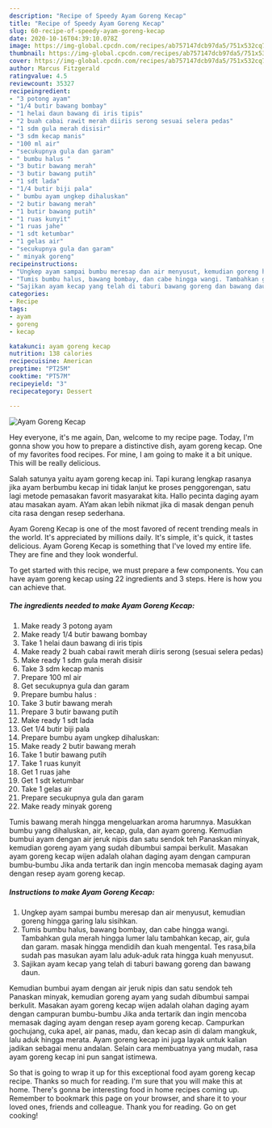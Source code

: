 ```yaml
---
description: "Recipe of Speedy Ayam Goreng Kecap"
title: "Recipe of Speedy Ayam Goreng Kecap"
slug: 60-recipe-of-speedy-ayam-goreng-kecap
date: 2020-10-16T04:39:10.078Z
image: https://img-global.cpcdn.com/recipes/ab757147dcb97da5/751x532cq70/ayam-goreng-kecap-foto-resep-utama.jpg
thumbnail: https://img-global.cpcdn.com/recipes/ab757147dcb97da5/751x532cq70/ayam-goreng-kecap-foto-resep-utama.jpg
cover: https://img-global.cpcdn.com/recipes/ab757147dcb97da5/751x532cq70/ayam-goreng-kecap-foto-resep-utama.jpg
author: Marcus Fitzgerald
ratingvalue: 4.5
reviewcount: 35327
recipeingredient:
- "3 potong ayam"
- "1/4 butir bawang bombay"
- "1 helai daun bawang di iris tipis"
- "2 buah cabai rawit merah diiris serong sesuai selera pedas"
- "1 sdm gula merah disisir"
- "3 sdm kecap manis"
- "100 ml air"
- "secukupnya gula dan garam"
- " bumbu halus "
- "3 butir bawang merah"
- "3 butir bawang putih"
- "1 sdt lada"
- "1/4 butir biji pala"
- " bumbu ayam ungkep dihaluskan"
- "2 butir bawang merah"
- "1 butir bawang putih"
- "1 ruas kunyit"
- "1 ruas jahe"
- "1 sdt ketumbar"
- "1 gelas air"
- "secukupnya gula dan garam"
- " minyak goreng"
recipeinstructions:
- "Ungkep ayam sampai bumbu meresap dan air menyusut, kemudian goreng hingga garing lalu sisihkan."
- "Tumis bumbu halus, bawang bombay, dan cabe hingga wangi. Tambahkan gula merah hingga lumer lalu tambahkan kecap, air, gula dan garam. masak hingga mendidih dan kuah mengental. Tes rasa,bila sudah pas masukan ayam lalu aduk-aduk rata hingga kuah menyusut."
- "Sajikan ayam kecap yang telah di taburi bawang goreng dan bawang daun."
categories:
- Recipe
tags:
- ayam
- goreng
- kecap

katakunci: ayam goreng kecap 
nutrition: 138 calories
recipecuisine: American
preptime: "PT25M"
cooktime: "PT57M"
recipeyield: "3"
recipecategory: Dessert

---
```



![Ayam Goreng Kecap](https://img-global.cpcdn.com/recipes/ab757147dcb97da5/751x532cq70/ayam-goreng-kecap-foto-resep-utama.jpg)

Hey everyone, it's me again, Dan, welcome to my recipe page. Today, I'm gonna show you how to prepare a distinctive dish, ayam goreng kecap. One of my favorites food recipes. For mine, I am going to make it a bit unique. This will be really delicious.

Salah satunya yaitu ayam goreng kecap ini. Tapi kurang lengkap rasanya jika ayam berbumbu kecap ini tidak lanjut ke proses penggorengan, satu lagi metode pemasakan favorit masyarakat kita. Hallo pecinta daging ayam atau masakan ayam. AYam akan lebih nikmat jika di masak dengan penuh cita rasa dengan resep sederhana.

Ayam Goreng Kecap is one of the most favored of recent trending meals in the world. It's appreciated by millions daily. It's simple, it's quick, it tastes delicious. Ayam Goreng Kecap is something that I've loved my entire life. They are fine and they look wonderful.


To get started with this recipe, we must prepare a few components. You can have ayam goreng kecap using 22 ingredients and 3 steps. Here is how you can achieve that.

<!--inarticleads1-->

##### The ingredients needed to make Ayam Goreng Kecap:

1. Make ready 3 potong ayam
1. Make ready 1/4 butir bawang bombay
1. Take 1 helai daun bawang di iris tipis
1. Make ready 2 buah cabai rawit merah diiris serong (sesuai selera pedas)
1. Make ready 1 sdm gula merah disisir
1. Take 3 sdm kecap manis
1. Prepare 100 ml air
1. Get secukupnya gula dan garam
1. Prepare  bumbu halus :
1. Take 3 butir bawang merah
1. Prepare 3 butir bawang putih
1. Make ready 1 sdt lada
1. Get 1/4 butir biji pala
1. Prepare  bumbu ayam ungkep dihaluskan:
1. Make ready 2 butir bawang merah
1. Take 1 butir bawang putih
1. Take 1 ruas kunyit
1. Get 1 ruas jahe
1. Get 1 sdt ketumbar
1. Take 1 gelas air
1. Prepare secukupnya gula dan garam
1. Make ready  minyak goreng


Tumis bawang merah hingga mengeluarkan aroma harumnya. Masukkan bumbu yang dihaluskan, air, kecap, gula, dan ayam goreng. Kemudian bumbui ayam dengan air jeruk nipis dan satu sendok teh Panaskan minyak, kemudian goreng ayam yang sudah dibumbui sampai berkulit. Masakan ayam goreng kecap wijen adalah olahan daging ayam dengan campuran bumbu-bumbu Jika anda tertarik dan ingin mencoba memasak daging ayam dengan resep ayam goreng kecap. 

<!--inarticleads2-->

##### Instructions to make Ayam Goreng Kecap:

1. Ungkep ayam sampai bumbu meresap dan air menyusut, kemudian goreng hingga garing lalu sisihkan.
1. Tumis bumbu halus, bawang bombay, dan cabe hingga wangi. Tambahkan gula merah hingga lumer lalu tambahkan kecap, air, gula dan garam. masak hingga mendidih dan kuah mengental. Tes rasa,bila sudah pas masukan ayam lalu aduk-aduk rata hingga kuah menyusut.
1. Sajikan ayam kecap yang telah di taburi bawang goreng dan bawang daun.


Kemudian bumbui ayam dengan air jeruk nipis dan satu sendok teh Panaskan minyak, kemudian goreng ayam yang sudah dibumbui sampai berkulit. Masakan ayam goreng kecap wijen adalah olahan daging ayam dengan campuran bumbu-bumbu Jika anda tertarik dan ingin mencoba memasak daging ayam dengan resep ayam goreng kecap. Campurkan gochujang, cuka apel, air panas, madu, dan kecap asin di dalam mangkuk, lalu aduk hingga merata. Ayam goreng kecap ini juga layak untuk kalian jadikan sebagai menu andalan. Selain cara membuatnya yang mudah, rasa ayam goreng kecap ini pun sangat istimewa. 

So that is going to wrap it up for this exceptional food ayam goreng kecap recipe. Thanks so much for reading. I'm sure that you will make this at home. There's gonna be interesting food in home recipes coming up. Remember to bookmark this page on your browser, and share it to your loved ones, friends and colleague. Thank you for reading. Go on get cooking!
